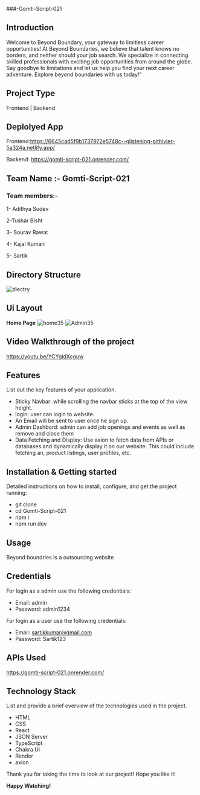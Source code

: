 ###-Gomti-Script-021

## Introduction 
Welcome to Beyond Boundary, your gateway to limitless career opportunities! At Beyond Boundaries, we believe that talent knows no borders, and neither should your job search. We specialize in connecting skilled professionals with exciting job opportunities from around the globe. Say goodbye to limitations and let us help you find your next career adventure. Explore beyond boundaries with us today!"

## Project Type
Frontend | Backend 

## Deplolyed App
Frontend:https://6645cad5f9b1737972e5748c--glistening-pithivier-5a324a.netlify.app/


Backend: https://gomti-script-021.onrender.com/


## Team Name :- Gomti-Script-021



### Team members:-

1- Adithya Sudev

2-Tushar Bisht

3- Sourav Rawat

4- Kajal Kumari

5- Sartik



## Directory Structure
![diectry](https://github.com/adithyasudev/Gomti-Script-021/assets/107359448/887880b7-aaec-4dda-8bcc-1539f8a980a5)


## Ui Layout
  **Home Page**
![home35](https://github.com/adithyasudev/Gomti-Script-021/assets/107359448/27e7bc4c-ce20-4559-bd55-c4d10210bbd8)
![Admin35](https://github.com/adithyasudev/Gomti-Script-021/assets/107359448/68d6d34e-56a0-4c1b-abab-f500745b42cb)



## Video Walkthrough of the project
 https://youtu.be/YCYgldXcguw

## Features
List out the key features of your application.

- Sticky Navbar: while scrolling the navbar sticks at the top of the view height.
- login: user can login to website.
- An Email will be sent to user once he sign up.
- Admin Dashbord: admin can add job openings and events as well as remove and close them
- Data Fetching and Display: Use axion to fetch data from APIs or databases and dynamically display it on our website. This could include fetching an, product listings, user profiles, etc.


## Installation & Getting started
Detailed instructions on how to install, configure, and get the project running:
- git clone 
- cd Gomti-Script-021
- npm i 
- npm run dev



## Usage
Beyond boundries  is a outsourcing website 

## Credentials
For login  as a admin use the following credentials:
- Email: admin
- Password: admin1234

 For login  as a user use the following credentials:
- Email: sartikkumar@gmail.com
- Password: Sartik123
## APIs Used
https://gomti-script-021.onrender.com/

## Technology Stack
List and provide a brief overview of the technologies used in the project.

- HTML
- CSS
- React
- JSON Server
- TypeScript
- Chakra Ui
- Render
- axion



Thank you for taking the time to look at our project! Hope you like it!



  **Happy Watching!**

